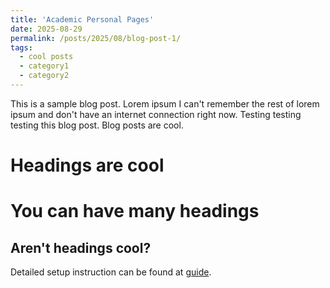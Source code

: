 ```yaml
---
title: 'Academic Personal Pages'
date: 2025-08-29
permalink: /posts/2025/08/blog-post-1/
tags:
  - cool posts
  - category1
  - category2
---
```


This is a sample blog post. Lorem ipsum I can't remember the rest of lorem ipsum and don't have an internet connection right now. Testing testing testing this blog post. Blog posts are cool.

Headings are cool
======

You can have many headings
======

Aren't headings cool?
------

Detailed setup instruction can be found at [guide](https://academicpages.github.io/markdown/).
